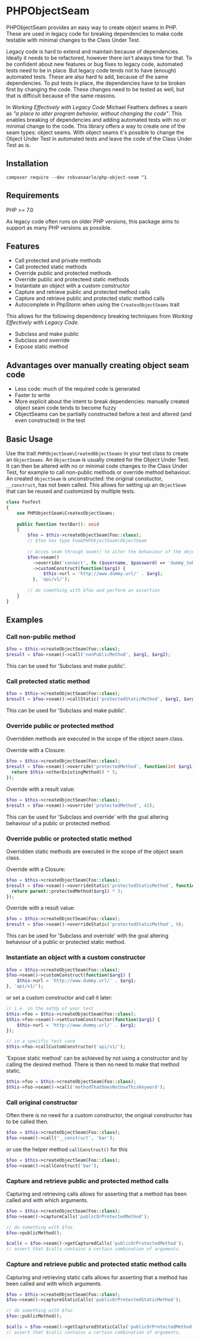# PHPObjectSeam
PHPObjectSeam provides an easy way to create object seams in PHP. These are used in legacy code for breaking dependencies to make code testable with minimal changes to the Class Under Test.

Legacy code is hard to extend and maintain because of dependencies. Ideally it needs to be refactored, however there isn't always time for that. To be confident about new features or bug fixes to legacy code, automated tests need to be in place. But legacy code tends not to have (enough) automated tests. These are also hard to add, because of the same dependencies. To put tests in place, the dependencies have to be broken first by changing the code. These changes need to be tested as well, but that is difficult because of the same reasons.

In _Working Effectively with Legacy Code_ Michael Feathers defines a seam as _"a place to alter program behavior, without changing the code"_. This enables breaking of dependencies and adding automated tests with no or minimal change to the code. This library offers a way to create one of the seam types: object seams. With object seams it's possible to change the Object Under Test in automated tests and leave the code of the Class Under Test as is.


## Installation
`composer require --dev robvanaarle/php-object-seam ^1`

## Requirements
PHP >= 7.0

As legacy code often runs on older PHP versions, this package aims to support as many PHP versions as possible.

## Features
- Call protected and private methods
- Call protected static methods
- Override public and protected methods
- Override public and protecteed static methods
- Instantiate an object with a custom constructor
- Capture and retrieve public and protected method calls
- Capture and retrieve public and protected static method calls
- Autocomplete in PhpStorm when using the `CreatesObjectSeams` trait

This allows for the following dependency breaking techniques from _Working Effectively with Legacy Code_.
- Subclass and make public
- Subclass and override
- Expose static method

## Advantages over manually creating object seam code
- Less code: much of the required code is generated
- Faster to write
- More explicit about the intent to break dependencies: manually created object seam code tends to become fuzzy
- ObjectSeams can be partially constructed before a test and altered (and even constructed) in the test

## Basic Usage
Use the trait `PHPObjectSeam\CreatedObjectSeams` in your test class to create an `ObjectSeams`. An `ObjectSeam` is usually created for the Object Under Test. It can then be altered with no or minimal code changes to the Class Under Test, for example to call non-public methods or override method behaviour. An created `ObjectSeam` is unconstructed: the original constuctor, `__construct`, has not been called. This allows for setting up an `ObjectSeam` that can be reused and customized by multiple tests.

```php
class FooTest
{
    use PHPObjectSeam\CreatesObjectSeams;
    
    public function testBar(): void
    {
        $foo = $this->createObjectSeam(Foo::class);
        // $foo has type Foo&PHPObjectSeam\ObjectSeam
        
        // Acces seam through seam() to alter the behaviour of the object
        $foo->seam()
          ->override('connect', fn ($username, $password) => 'dummy_token')
          ->customConstruct(function($arg1) {
              $this->url = 'http://www.dummy.url/' . $arg1;
          }, 'api/v1/');
          
        // do something with $foo and perform an assertion
    }
}
```
## Examples

### Call non-public method
```php
$foo = $this->createObjectSeam(Foo::class);  
$result = $foo->seam()->call('nonPublicMethod', $arg1, $arg2);
```

This can be used for 'Subclass and make public'.

### Call protected static method
```php
$foo = $this->createObjectSeam(Foo::class);
$result = $foo->seam()->callStatic('protectedStaticMethod', $arg1, $arg2);
```

This can be used for 'Subclass and make public'.

### Override public or protected method
Overridden methods are executed in the scope of the object seam class.

Override with a Closure:
```php
$foo = $this->createObjectSeam(Foo::class);
$result = $foo->seam()->override('protectedMethod', function(int $arg1) {
  return $this->otherExistingMethod() * 5;
});
```

Override with a result value:
```php
$foo = $this->createObjectSeam(Foo::class);
$result = $foo->seam()->override('protectedMethod', 42);
```

This can be used for 'Subclass and override' with the goal altering behaviour of a public or protected method.

### Override public or protected static method
Overridden static methods are executed in the scope of the object seam class.

Override with a Closure:
```php
$foo = $this->createObjectSeam(Foo::class);
$result = $foo->seam()->overrideStatic('protectedStaticMethod', function(int $arg1) {
  return parent::protectedMethod($arg1) * 3;
});
```

Override with a result value:
```php
$foo = $this->createObjectSeam(Foo::class);
$result = $foo->seam()->overrideStatic('protectedStaticMethod', 9);
```

This can be used for 'Subclass and override' with the goal altering behaviour of a public or protected static method.

### Instantiate an object with a custom constructor
```php
$foo = $this->createObjectSeam(Foo::class);
$foo->seam()->customConstruct(function($arg1) {
    $this->url = 'http://www.dummy.url/' . $arg1;
}, 'api/v1/');
```

or set a custom constructor and call it later:
```php
// i.e. in the setUp of your test
$this->foo = $this->createObjectSeam(Foo::class);
$this->foo->seam()->setCustomConstructor(function($arg1) {
    $this->url = 'http://www.dummy.url/' . $arg1;
});

// in a specific test case
$this->foo->callCustomConstructor('api/v1/');
```

'Expose static method' can be achieved by not using a constructor and by calling the desired method. There is then no need to make that method static.

```php
$this->foo = $this->createObjectSeam(Foo::class);
$this->foo->seam()->call('methodThatDoesNotUseThisKeyword');
```

### Call original constructor
Often there is no need for a custom constructor, the original constructor has to be called then.

```php
$foo = $this->createObjectSeam(Foo::class);
$foo->seam()->call('__construct', 'bar');
```

or use the helper method `callConstruct()` for this
```php
$foo = $this->createObjectSeam(Foo::class);
$foo->seam()->callConstruct('bar');
```

### Capture and retrieve public and protected method calls
Capturing and retrieving calls allows for asserting that a method has been called and with which arguments.

```php
$foo = $this->createObjectSeam(Foo::class);
$foo->seam()->captureCalls('publicOrProtectedMethod');

// do something with $foo
$foo->publicMethod();

$calls = $foo->seam()->getCapturedCalls('publicOrProtectedMethod');
// assert that $calls contains a certain combination of arguments.
```


### Capture and retrieve public and protected static method calls
Capturing and retrieving static calls allows for asserting that a method has been called and with which arguments.

```php
$foo = $this->createObjectSeam(Foo::class);
$foo->seam()->captureStaticCalls('publicOrProtectedStaticMethod');

// do something with $foo
$foo::publicMethod();

$calls = $foo->seam()->getCapturedStaticCalls('publicOrProtectedMethod');
// assert that $calls contains a certain combination of arguments.
```
